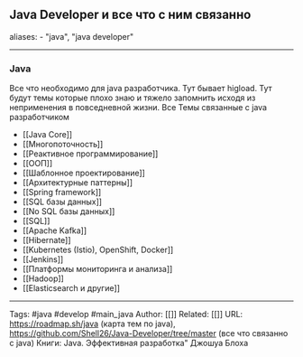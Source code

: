 ## Java Developer и все что с ним связанно

aliases: 
	- "java", "java developer"

---

### Java 
Все что необходимо для java разработчика. Тут бывает higload. Тут будут темы которые плохо знаю и тяжело запомнить исходя из неприменения в повседневной жизни.
Все Темы связанные с java разработчиком
- [[Java Core]]
- [[Многопоточность]]
- [[Реактивное программирование]]
- [[ООП]]
- [[Шаблонное проектирование]]
- [[Архитектурные паттерны]]
- [[Spring framework]]
- [[SQL базы данных]]
- [[No SQL базы данных]]
- [[SQL]]
- [[Apache Kafka]]
- [[Hibernate]]
- [[Kubernetes (Istio), OpenShift, Docker]]
- [[Jenkins]]
- [[Платформы мониторинга и анализа]]
- [[Hadoop]]
- [[Elasticsearch и другие]]


---
Tags: #java #develop  #main_java
Author: [[]]
Related: [[]]
URL: https://roadmap.sh/java (карта тем по java), https://github.com/Shell26/Java-Developer/tree/master (все что связанно с java)
Книги: Java. Эффективная разработка" Джошуа Блоха